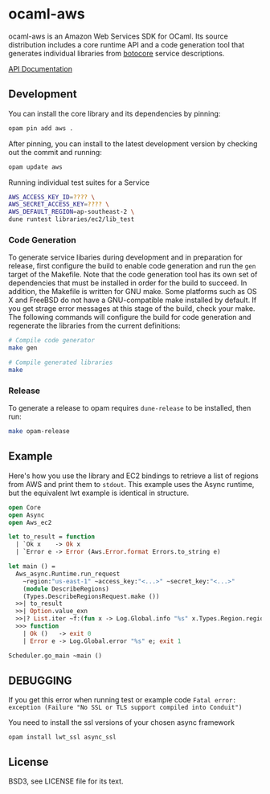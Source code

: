# ocaml-aws

ocaml-aws is an Amazon Web Services SDK for OCaml. Its source distribution
includes a core runtime API and a code generation tool that generates
individual libraries from [botocore][] service descriptions.

[botocore]: https://github.com/boto/botocore

[API Documentation](http://inhabitedtype.github.io/ocaml-aws/)

## Development

You can install the core library and its dependencies by pinning:

```bash
opam pin add aws .
```

After pinning, you can install to the latest development version by checking
out the commit and running:

```bash
opam update aws
```

Running individual test suites for a Service
``` bash
AWS_ACCESS_KEY_ID=???? \
AWS_SECRET_ACCESS_KEY=???? \
AWS_DEFAULT_REGION=ap-southeast-2 \
dune runtest libraries/ec2/lib_test
```

### Code Generation

To generate service libaries during development and in preparation for release,
first configure the build to enable code generation and run the `gen` target of
the Makefile. Note that the code generation tool has its own set of
dependencies that must be installed in order for the build to succeed.
In addition, the Makefile is written for GNU make.
Some platforms such as OS X and FreeBSD do not have a GNU-compatible make
installed by default. If you get strage error messages at this stage of the
build, check your make. The following commands will configure the build for
code generation and regenerate the libraries from the current definitions:

```bash
# Compile code generator
make gen

# Compile generated libraries
make
```

### Release

To generate a release to opam requires `dune-release` to be installed, then run:

``` bash
make opam-release

```

## Example

Here's how you use the library and EC2 bindings to retrieve a list of regions
from AWS and print them to `stdout`. This example uses the Async runtime, but
the equivalent lwt example is identical in structure.

```ocaml
open Core
open Async
open Aws_ec2

let to_result = function
  | `Ok x    -> Ok x
  | `Error e -> Error (Aws.Error.format Errors.to_string e)

let main () =
  Aws_async.Runtime.run_request
    ~region:"us-east-1" ~access_key:"<...>" ~secret_key:"<...>"
    (module DescribeRegions)
    (Types.DescribeRegionsRequest.make ())
  >>| to_result
  >>| Option.value_exn
  >>|? List.iter ~f:(fun x -> Log.Global.info "%s" x.Types.Region.region_name)
  >>> function
    | Ok ()   -> exit 0
    | Error e -> Log.Global.error "%s" e; exit 1

Scheduler.go_main ~main ()
```

## DEBUGGING

If you get this error when running test or example code
`Fatal error: exception (Failure "No SSL or TLS support compiled into Conduit")`

You need to install the ssl versions of your chosen async framework

`opam install lwt_ssl async_ssl`

## License

BSD3, see LICENSE file for its text.
